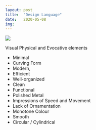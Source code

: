 ```yaml
---
layout: post
title:  "Design Language"
date:   2020-05-08
img:
---
```

<img src="{{site.baseurl}}/assets/img/DesignImages/3dmixer.JPG">  

Visual Physical and Evocative elements   

* Minimal
* Curving Form  
* Modern,
* Efficient
* Well-organized
* Clean
* Functional
* Polished Metal
* Impressions of Speed and Movement
* Lack of Ornamentation
* Monotone Colour
* Smooth
* Circular / Cylindrical
